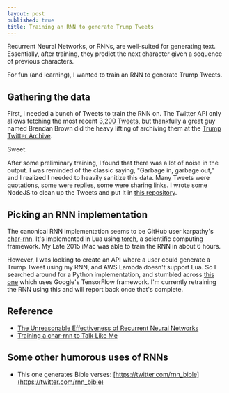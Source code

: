 ```yaml
---
layout: post
published: true
title: Training an RNN to generate Trump Tweets
---
```

Recurrent Neural Networks, or RNNs, are well-suited for generating text. Essentially, after training, they predict the next character given a sequence of previous characters.

For fun (and learning), I wanted to train an RNN to generate Trump Tweets. 

## Gathering the data

First, I needed a bunch of Tweets to train the RNN on. The Twitter API only allows fetching the most recent [3,200 Tweets](https://dev.twitter.com/rest/reference/get/statuses/user_timeline), but thankfully a great guy named Brendan Brown did the heavy lifting of archiving them at the [Trump Twitter Archive](https://github.com/bpb27/trump-tweet-archive).

Sweet.

After some preliminary training, I found that there was a lot of noise in the output. I was reminded of the classic saying, "Garbage in, garbage out," and I realized I needed to heavily sanitize this data. Many Tweets were quotations, some were replies, some were sharing links. I wrote some NodeJS to clean up the Tweets and put it in [this repository](https://github.com/davidmerrick/sanitize-tweets).

## Picking an RNN implementation

The canonical RNN implementation seems to be GitHub user karpathy's [char-rnn](https://github.com/karpathy/char-rnn). It's implemented in Lua using [torch](http://torch.ch/), a scientific computing framework. My Late 2015 iMac was able to train the RNN in about 6 hours.

However, I was looking to create an API where a user could generate a Trump Tweet using my RNN, and AWS Lambda doesn't support Lua. So I searched around for a Python implementation, and stumbled across [this one](https://github.com/sherjilozair/char-rnn-tensorflow) which uses Google's TensorFlow framework. I'm currently retraining the RNN using this and will report back once that's complete.

## Reference

* [The Unreasonable Effectiveness of Recurrent Neural Networks](http://karpathy.github.io/2015/05/21/rnn-effectiveness/)
* [Training a char-rnn to Talk Like Me](http://hjweide.github.io/char-rnn)

## Some other humorous uses of RNNs

* This one generates Bible verses: [https://twitter.com/rnn_bible](https://twitter.com/rnn_bible)
